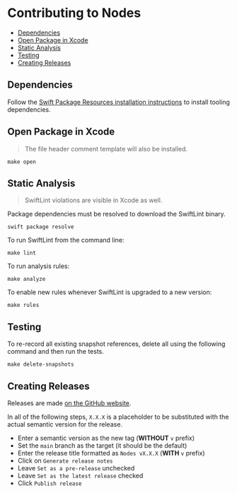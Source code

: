 # Contributing to Nodes

- [Dependencies](#dependencies)
- [Open Package in Xcode](#open-package-in-xcode)
- [Static Analysis](#static-analysis)
- [Testing](#testing)
- [Creating Releases](#creating-releases)

## Dependencies

Follow the [Swift Package Resources installation instructions](https://github.com/TinderApp/Swift-Package-Resources) to install tooling dependencies.

## Open Package in Xcode

> The file header comment template will also be installed.

```
make open
```

## Static Analysis

> SwiftLint violations are visible in Xcode as well.

Package dependencies must be resolved to download the SwiftLint binary.

```
swift package resolve
```

To run SwiftLint from the command line:

```
make lint
```

To run analysis rules:

```
make analyze
```

To enable new rules whenever SwiftLint is upgraded to a new version:

```
make rules
```

## Testing

To re-record all existing snapshot references, delete all using the following command and then run the tests.

```
make delete-snapshots
```

## Creating Releases

Releases are made [on the GitHub website](https://github.com/TinderApp/Nodes/releases/new).

In all of the following steps, `X.X.X` is a placeholder to be substituted with the actual semantic version for the release.

- Enter a semantic version as the new tag (__WITHOUT__ `v` prefix)
- Set the `main` branch as the target (it should be the default)
- Enter the release title formatted as `Nodes vX.X.X` (__WITH__ `v` prefix)
- Click on `Generate release notes`
- Leave `Set as a pre-release` unchecked
- Leave `Set as the latest release` checked
- Click `Publish release`
